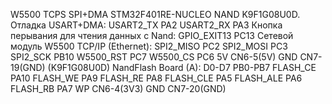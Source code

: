 W5500 TCPS SPI+DMA STM32F401RE-NUCLEO NAND K9F1G08U0D.
Отладка USART+DMA:
USART2_TX      PA2
USART2_RX      PA3
Кнопка перывания для чтения данных с Nand:
GPIO_EXIT13    PC13
Сетевой модуль W5500 ТСР/IP (Ethernet):
SPI2_MISO      PC2
SPI2_MOSI      PC3
SPI2_SCK       PB10
W5500_RST      PC7
W5500_CS       PC6
5V             CN6-5(5V)
GND            CN7-19(GND)
(K9F1G08U0D) NandFlash Board (A):
D0-D7          PB0-PB7
FLASH_CE       PA10
FLASH_WE       PA9
FLASH_RE       PA8
FLASH_CLE      PA5
FLASH_ALE      PA6
FLASH_RB       PA7
WP             CN6-4(3V3)
GND            CN7-20(GND)
